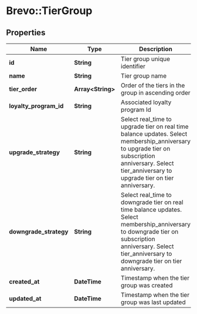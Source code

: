 # Brevo::TierGroup

## Properties
Name | Type | Description | Notes
------------ | ------------- | ------------- | -------------
**id** | **String** | Tier group unique identifier | [optional] 
**name** | **String** | Tier group name | [optional] 
**tier_order** | **Array&lt;String&gt;** | Order of the tiers in the group in ascending order | [optional] 
**loyalty_program_id** | **String** | Associated loyalty program Id | [optional] 
**upgrade_strategy** | **String** | Select real_time to upgrade tier on real time balance updates. Select membership_anniversary to upgrade tier on subscription anniversary. Select tier_anniversary to upgrade tier on tier anniversary. | [optional] [default to &#39;real_time&#39;]
**downgrade_strategy** | **String** | Select real_time to downgrade tier on real time balance updates. Select membership_anniversary to downgrade tier on subscription anniversary. Select tier_anniversary to downgrade tier on tier anniversary. | [optional] [default to &#39;real_time&#39;]
**created_at** | **DateTime** | Timestamp when the tier group was created | [optional] 
**updated_at** | **DateTime** | Timestamp when the tier group was last updated | [optional] 


